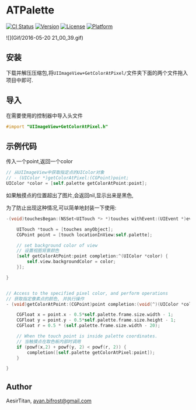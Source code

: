 # ATPalette

[![CI Status](http://img.shields.io/travis/Aesir/ATPalette.svg?style=flat)](https://travis-ci.org/Aesir/ATPalette)
[![Version](https://img.shields.io/cocoapods/v/ATPalette.svg?style=flat)](http://cocoapods.org/pods/ATPalette)
[![License](https://img.shields.io/cocoapods/l/ATPalette.svg?style=flat)](http://cocoapods.org/pods/ATPalette)
[![Platform](https://img.shields.io/cocoapods/p/ATPalette.svg?style=flat)](http://cocoapods.org/pods/ATPalette)

![](Gif/2016-05-20 21_00_39.gif)


## 安装

下载并解压压缩包,将```UIImageView+GetColorAtPixel/```文件夹下面的两个文件拖入项目中即可.



## 导入

在需要使用的控制器中导入头文件

```objective-c
#import "UIImageView+GetColorAtPixel.h"
```

## 示例代码

传入一个point,返回一个color
```objective-c
// 从UIImageView中获取指定点的UIColor对象
// - (UIColor *)getColorAtPixel:(CGPoint)point;
UIColor *color = [self.palette getColorAtPoint:point];
```
如果触摸点的位置超出了图片,会返回nil,显示出来是黑色,

为了防止出现这种情况,可以简单地封装一下使用:


```objective-c
-(void)touchesBegan:(NSSet<UITouch *> *)touches withEvent:(UIEvent *)event{

    UITouch *touch = [touches anyObject];
    CGPoint point = [touch locationInView:self.palette];

    // set background color of view
    // 设置视图背景颜色
    [self getColorAtPoint:point completion:^(UIColor *color) {
        self.view.backgroundColor = color;
    }];

}


// Access to the specified pixel color, and perform operations
// 获取指定像素点的颜色, 并执行操作
- (void)getColorAtPoint:(CGPoint)point completion:(void(^)(UIColor *color))completion{

    CGFloat x = point.x - 0.5*self.palette.frame.size.width - 1;
    CGFloat y = point.y - 0.5*self.palette.frame.size.height - 1;
    CGFloat r = 0.5 * (self.palette.frame.size.width - 20);

    // When the touch point is inside palette coordinates.
    // 当触摸点在取色板内部时调用
    if (powf(x,2) + powf(y, 2) < powf(r, 2)) {
        completion([self.palette getColorAtPixel:point]);
    }

}
```


## Author

AesirTitan, ayan.bifrost@gmail.com

